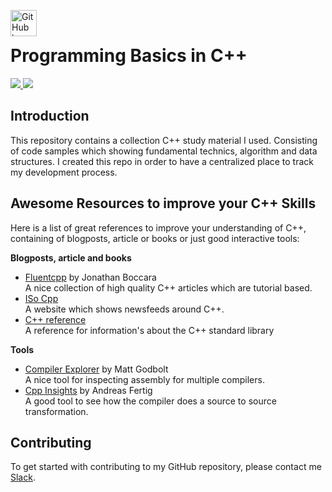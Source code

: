 <img src="https://proxy.duckduckgo.com/iu/?u=https%3A%2F%2Ftse3.mm.bing.net%2Fth%3Fid%3DOIP.ezVfzOR8He-NjWrfEdl3QQHaHa%26pid%3D15.1&f=1" alt="GitHub logo" height="42px" width="42px" align="left"><br>

# Programming Basics in C++
<div>
    <a href="https://github.com/NaPiZip/Tipps-and-tricks">
        <img src="https://img.shields.io/badge/Document%20Version-0.0.1-green.svg"/>
    </a>
    <a href="https://www.microsoft.com">
        <img src="https://img.shields.io/badge/Windows%2010%20x64-10.0.17134%20Build%2017134-blue.svg"/>
    </a>  
</div>

## Introduction
This repository contains a collection C++ study material I used. Consisting of code samples which showing fundamental technics, algorithm and data structures. I created this repo in order to have a centralized place to track my development process.

## Awesome Resources to improve your C++ Skills
Here is a list of great references to improve your understanding of C++, containing of blogposts, article or books or just good interactive tools:

<b>Blogposts, article and books</b>
- [Fluentcpp](https://www.fluentcpp.com/) by Jonathan Boccara<br>
A nice collection of high quality C++ articles which are tutorial based.
- [ISo Cpp](https://isocpp.org/)<br>
A website which shows newsfeeds around C++.
- [C++ reference](http://www.cplusplus.com/reference/)<br>
A reference for information's about the C++ standard library

<b>Tools</b>
- [Compiler Explorer](https://godbolt.org/) by Matt Godbolt<br>
A nice tool for inspecting assembly for multiple compilers.
- [Cpp Insights](https://cppinsights.io/) by Andreas Fertig<br>
A good tool to see how the compiler does a source to source transformation.


## Contributing
To get started with contributing to my GitHub repository, please contact me [Slack](https://join.slack.com/t/napi-friends/shared_invite/enQtNDg3OTg5NDc1NzUxLWU1MWNhNmY3ZTVmY2FkMDM1ODg1MWNlMDIyYTk1OTg4OThhYzgyNDc3ZmE5NzM1ZTM2ZDQwZGI0ZjU2M2JlNDU).
